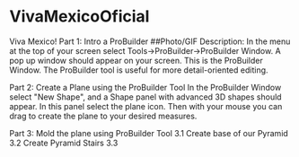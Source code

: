 # VivaMexicoOficial

Viva Mexico! 
Part 1: Intro a ProBuilder ##Photo/GIF Description: In the menu at the top of your screen select Tools->ProBuilder->ProBuilder Window. A pop up window should appear on your screen. This is the ProBuilder Window. The ProBuilder tool is useful for more detail-oriented editing.

Part 2: Create a Plane using the ProBuilder Tool In the ProBuilder Window select "New Shape", and a Shape panel with advanced 3D shapes should appear. In this panel select the plane icon. Then with your mouse you can drag to create the plane to your desired measures.

Part 3: Mold the plane using ProBuilder Tool 
3.1 Create base of our Pyramid
3.2 Create Pyramid Stairs 
3.3 
